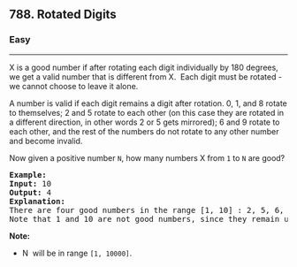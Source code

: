 <h2>788. Rotated Digits</h2><h3>Easy</h3><hr><div><p>X is a good number if after rotating each digit individually by 180 degrees, we get a valid number that is different from X.&nbsp; Each digit must be rotated - we cannot choose to leave it alone.</p>

<p>A number is valid if each digit remains a digit after rotation. 0, 1, and 8 rotate to themselves; 2 and 5 rotate to each other (on this case they are rotated in a different direction, in other words 2 or 5 gets mirrored); 6 and 9 rotate to each other, and the rest of the numbers do not rotate to any other number and become invalid.</p>

<p>Now&nbsp;given a positive number <code>N</code>, how many numbers X from <code>1</code> to <code>N</code> are good?</p>

<pre><strong>Example:</strong>
<strong>Input:</strong> 10
<strong>Output:</strong> 4
<strong>Explanation:</strong> 
There are four good numbers in the range [1, 10] : 2, 5, 6, 9.
Note that 1 and 10 are not good numbers, since they remain unchanged after rotating.
</pre>

<p><strong>Note:</strong></p>

<ul>
	<li>N&nbsp; will be in range <code>[1, 10000]</code>.</li>
</ul>
</div>
